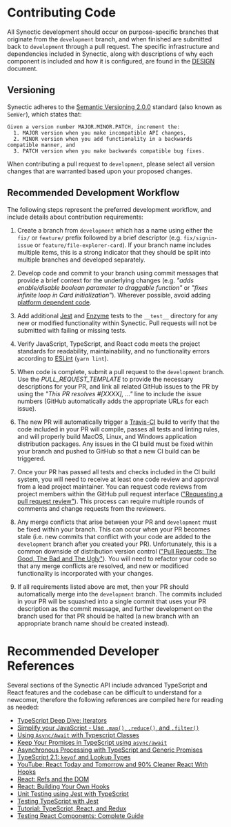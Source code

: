 # Contributing Code

All Synectic development should occur on purpose-specific branches that originate from the `development` branch, and when finished are submitted back to `development` through a pull request. The specific infrastructure and dependencies included in Synectic, along with descriptions of why each component is included and how it is configured, are found in the [DESIGN](DESIGN.md) document.

## Versioning

Synectic adheres to the [Semantic Versioning 2.0.0](https://semver.org/) standard (also known as `SemVer`), which states that:
```
Given a version number MAJOR.MINOR.PATCH, increment the:
  1. MAJOR version when you make incompatible API changes,
  2. MINOR version when you add functionality in a backwards compatible manner, and
  3. PATCH version when you make backwards compatible bug fixes.
```
When contributing a pull request to `development`, please select all version changes that are warranted based upon your proposed changes.

## Recommended Development Workflow

The following steps represent the preferred development workflow, and include details about contribution requirements:

1. Create a branch from `development` which has a name using either the `fix/` or `feature/` prefix followed by a brief descriptor (e.g. `fix/signin-issue` or `feature/file-explorer-card`). If your branch name includes multiple items, this is a strong indicator that they should be split into multiple branches and developed separately.

2. Develop code and commit to your branch using commit messages that provide a brief context for the underlying changes (e.g. *"adds enable/disable boolean parameter to draggable function"* or *"fixes infinite loop in Card initialization"*). Wherever possible, avoid adding [platform dependent code](http://flight-manual.atom.io/hacking-atom/sections/cross-platform-compatibility/).

3. Add additional [Jest](https://jestjs.io/) and [Enzyme](https://airbnb.io/enzyme/) tests to the `__test__` directory for any new or modified functionality within Synectic. Pull requests will not be submitted with failing or missing tests.

4. Verify JavaScript, TypeScript, and React code meets the project standards for readability, maintainability, and no functionality errors according to [ESLint]([ESLint](https://eslint.org/)) (`yarn lint`).

5. When code is complete, submit a pull request to the `development` branch. Use the *PULL_REQUEST_TEMPLATE* to provide the necessary descriptions for your PR, and link all related GitHub issues to the PR by using the *"This PR resolves #[XXXX], ..."* line to include the issue numbers (GitHub automatically adds the appropriate URLs for each issue).

6. The new PR will automatically trigger a [Travis-CI](https://travis-ci.org/nelsonni/synectic) build to verify that the code included in your PR will compile, passes all tests and linting rules, and will properly build MacOS, Linux, and Windows application distribution packages. Any issues in the CI build must be fixed within your branch and pushed to GitHub so that a new CI build can be triggered.

7. Once your PR has passed all tests and checks included in the CI build system, you will need to receive at least one code review and approval from a lead project maintainer. You can request code reviews from project members within the GitHub pull request interface (["Requesting a pull request review"](https://help.github.com/en/github/collaborating-with-issues-and-pull-requests/requesting-a-pull-request-review)). This process can require multiple rounds of comments and change requests from the reviewers.

8. Any merge conflicts that arise between your PR and `development` must be fixed within your branch. This can occur when your PR becomes stale (i.e. new commits that conflict with your code are added to the `development` branch after you created your PR). Unfortunately, this is a common downside of distribution version control (["Pull Requests: The Good, The Bad and The Ugly"](http://allyouneedisbackend.com/blog/2017/08/24/pull-requests-good-bad-and-ugly/)). You will need to refactor your code so that any merge conflicts are resolved, and new or modificed functionality is incorporated with your changes.

9. If all requirements listed above are met, then your PR should automatically merge into the `development` branch. The commits included in your PR will be squashed into a single commit that uses your PR description as the commit message, and further development on the branch used for that PR should be halted (a new branch with an appropriate branch name should be created instead).

# Recommended Developer References

Several sections of the Synectic API include advanced TypeScript and React features and the codebase can be difficult to understand for a newcomer, therefore the following references are compiled here for reading as needed:

* [TypeScript Deep Dive: Iterators](https://basarat.gitbooks.io/typescript/docs/iterators.html)
* [Simplify your JavaScript - Use `.map()`, `.reduce()`, and `.filter()`](https://medium.com/poka-techblog/simplify-your-javascript-use-map-reduce-and-filter-bd02c593cc2d)
* [Using `Async/Await` with Typescript Classes](http://ivanbatic.com/using-async-await-typescript-classes/)
* [Keep Your Promises in TypeScript using `async/await`](https://blog.bitsrc.io/keep-your-promises-in-typescript-using-async-await-7bdc57041308)
* [Asynchronous Processing with TypeScript and Generic Promises](https://visualstudiomagazine.com/articles/2015/03/01/asynchronous-processing.aspx)
* [TypeScript 2.1: `keyof` and Lookup Types](https://mariusschulz.com/blog/typescript-2-1-keyof-and-lookup-types)
* [YouTube: React Today and Tomorrow and 90% Cleaner React With Hooks](https://www.youtube.com/watch?v=dpw9EHDh2bM)
* [React: Refs and the DOM](https://reactjs.org/docs/refs-and-the-dom.html)
* [React: Building Your Own Hooks](https://reactjs.org/docs/hooks-custom.html)
* [Unit Testing using Jest with TypeScript](https://basarat.gitbooks.io/typescript/docs/testing/jest.html)
* [Testing TypeScript with Jest](https://rjzaworski.com/2016/12/testing-typescript-with-jest)
* [Tutorial: TypeScript, React, and Redux](https://rjzaworski.com/2016/08/typescript-redux-and-react)
* [Testing React Components: Complete Guide](https://www.freecodecamp.org/news/testing-react-hooks/)
